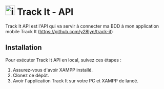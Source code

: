 # <img width="30px" height="30px" alt="icone" src="https://github.com/y28lyn/track-it-api/assets/97447648/92f3090f-f38b-4d7d-8cb6-a7668bb750db"> Track It - API

Track It API est l'API qui va servir à connecter ma BDD à mon application mobile Track It (https://github.com/y28lyn/track-it)

## Installation

Pour exécuter Track It API en local, suivez ces étapes :

1. Assurez-vous d'avoir XAMPP installé.
2. Clonez ce dépôt.
3. Avoir l'application Track It sur votre PC et XAMPP de lancé.

